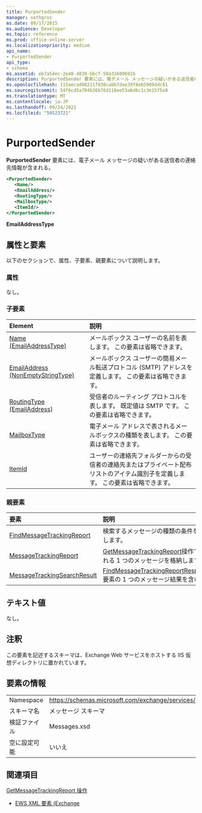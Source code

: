 ```yaml
---
title: PurportedSender
manager: sethgros
ms.date: 09/17/2015
ms.audience: Developer
ms.topic: reference
ms.prod: office-online-server
ms.localizationpriority: medium
api_name:
- PurportedSender
api_type:
- schema
ms.assetid: eb7a54ec-2e48-4030-bbcf-50a31609691b
description: PurportedSender 要素には、電子メール メッセージの疑いがある送信者の連絡先情報が含まれる。
ms.openlocfilehash: 115aecad08211f838cabb7dae39f8eb5989ddc81
ms.sourcegitcommit: 54f6cd5a704b36b76d110ee53a6d6c1c3e15f5a9
ms.translationtype: MT
ms.contentlocale: ja-JP
ms.lasthandoff: 09/24/2021
ms.locfileid: "59523721"
---
```

# <a name="purportedsender"></a>PurportedSender

**PurportedSender** 要素には、電子メール メッセージの疑いがある送信者の連絡先情報が含まれる。 
  
```XML
<PurportedSender>
   <Name/>
   <EmailAddress/>
   <RoutingType/>
   <MailboxType/>
   <ItemId/>
</PurportedSender>
```

 **EmailAddressType**
## <a name="attributes-and-elements"></a>属性と要素

以下のセクションで、属性、子要素、親要素について説明します。
  
### <a name="attributes"></a>属性

なし。
  
### <a name="child-elements"></a>子要素

|**Element**|**説明**|
|:-----|:-----|
|[Name (EmailAddressType)](name-emailaddresstype.md) <br/> |メールボックス ユーザーの名前を表します。 この要素は省略できます。  <br/> |
|[EmailAddress (NonEmptyStringType)](emailaddress-nonemptystringtype.md) <br/> |メールボックス ユーザーの簡易メール転送プロトコル (SMTP) アドレスを定義します。 この要素は省略できます。  <br/> |
|[RoutingType (EmailAddress)](routingtype-emailaddress.md) <br/> |受信者のルーティング プロトコルを表します。 既定値は SMTP です。 この要素は省略できます。  <br/> |
|[MailboxType](mailboxtype.md) <br/> |電子メール アドレスで表されるメールボックスの種類を表します。 この要素は省略できます。  <br/> |
|[ItemId](itemid.md) <br/> |ユーザーの連絡先フォルダーからの受信者の連絡先またはプライベート配布リストのアイテム識別子を定義します。 この要素は省略できます。  <br/> |
   
### <a name="parent-elements"></a>親要素

|**要素**|**説明**|
|:-----|:-----|
|[FindMessageTrackingReport](findmessagetrackingreport.md) <br/> |検索するメッセージの種類の条件を指定します。  <br/> |
|[MessageTrackingReport](messagetrackingreport.md) <br/> |[GetMessageTrackingReport](getmessagetrackingreport-operation.md)操作で返される 1 つのメッセージを格納します。  <br/> |
|[MessageTrackingSearchResult](messagetrackingsearchresult.md) <br/> |[FindMessageTrackingReportResponse](findmessagetrackingreportresponse.md)要素の 1 つのメッセージ結果を含む。  <br/> |
   
## <a name="text-value"></a>テキスト値

なし。
  
## <a name="remarks"></a>注釈

この要素を記述するスキーマは、Exchange Web サービスをホストする IIS 仮想ディレクトリに置かれています。
  
## <a name="element-information"></a>要素の情報

|||
|:-----|:-----|
|Namespace  <br/> |https://schemas.microsoft.com/exchange/services/2006/messages  <br/> |
|スキーマ名  <br/> |メッセージ スキーマ  <br/> |
|検証ファイル  <br/> |Messages.xsd  <br/> |
|空に設定可能  <br/> |いいえ  <br/> |
   
## <a name="see-also"></a>関連項目



[GetMessageTrackingReport 操作](getmessagetrackingreport-operation.md)


- [EWS XML 要素 (Exchange](ews-xml-elements-in-exchange.md)

